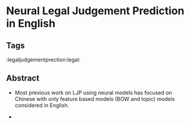 # Neural Legal Judgement Prediction in English

## Tags

:legaljudgementprection:legal:

## Abstract

* Most previous work on LJP using neural models has focused on Chinese with only feature based models (BOW and topic) models considered in English.

* 
